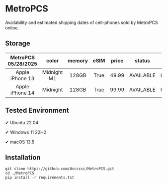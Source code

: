 # MetroPCS
Availability and estimated shipping dates of cell-phones sold by MetroPCS online.
## Storage
|MetroPCS 05/28/2025|color|memory|eSIM|price|status|shipping from|shipping to|
|:--:|:--:|:--:|:--:|:--:|:--:|:--:|:--:|
|Apple iPhone 13|Midnight M1|128GB|True|49.99|AVAILABLE|05/28/2025|06/02/2025|
|Apple iPhone 14|Midnight|128GB|True|99.99|AVAILABLE|05/28/2025|06/02/2025|

## Tested Environment
✔ Ubuntu 22.04

✔ Windows 11 22H2

✔ macOS 13.5
## Installation
```
git clone https://github.com/dsccccc/MetroPCS.git
cd ./MetroPCS
pip install -r requirements.txt
```
